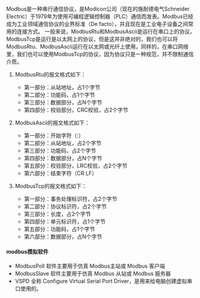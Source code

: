 
Modbus是一种串行通信协议，是Modicon公司（现在的施耐德电气Schneider Electric）于1979年为使用可编程逻辑控制器（PLC）通信而发表。Modbus已经成为工业领域通信协议的业界标准（De facto），并且现在是工业电子设备之间常用的连接方式。
一般来说，ModbusRtu和ModbusAscii是运行在串口上的协议，ModbusTcp是运行是以太网上的协议，但是这并非绝对的，我们也可以将ModbusRtu、ModbusAscii运行在以太网或光纤上使用，同样的，在串口网络里，我们也可以使用ModbusTcp的协议，因为协议只是一种规范，并不限制通信介质。

1. ModbusRtu的报文格式如下：
    * 第一部分：从站地址，占1个字节
    * 第二部分：功能码，占1个字节
    * 第三部分：数据部分，占N个字节
    * 第四部分：校验部分，CRC校验，占2个字节

2. ModbusAscii的报文格式如下：
    * 第一部分：开始字符（:）
    * 第二部分：从站地址，占2个字节
    * 第三部分：功能码，占2个字节
    * 第四部分：数据部分，占N个字节
    * 第五部分：校验部分，LRC校验，占2个字节
    * 第六部分：结束字符（CR LF）

3. ModbusTcp的报文格式如下：
    * 第一部分：事务处理标识符，占2个字节
    * 第二部分：协议标识符，占2个字节
    * 第三部分：长度，占2个字节
    * 第四部分：单元标识符，占1个字节
    * 第五部分：功能码，占1个字节
    * 第六部分：数据部分，占N个字节

#### modbus模拟软件
* ModbusPoll 软件主要用于仿真 Modbus主站或 Modbus 客户端
* ModbusSlave 软件主要用于仿真 Modbus 从站或 Modbus 服务器
* VSPD 全称 Configure Virtual Serial Port Driver，是用来给电脑创建虚拟串口使用的。